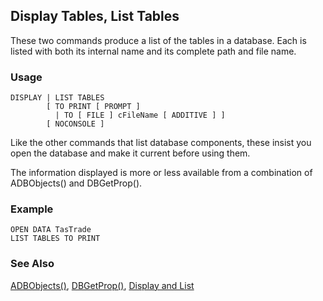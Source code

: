 ## Display Tables, List Tables

These two commands produce a list of the tables in a database. Each is listed with both its internal name and its complete path and file name.

### Usage

```foxpro
DISPLAY | LIST TABLES
        [ TO PRINT [ PROMPT ]
          | TO [ FILE ] cFileName [ ADDITIVE ] ]
        [ NOCONSOLE ]
```

Like the other commands that list database components, these insist you open the database and make it current before using them.

The information displayed is more or less available from a combination of ADBObjects() and DBGetProp().

### Example

```foxpro
OPEN DATA TasTrade
LIST TABLES TO PRINT
```
### See Also

[ADBObjects()](s4g284.md), [DBGetProp()](s4g350.md), [Display and List](s4g303.md)